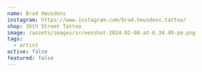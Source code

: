 ```yaml
---
name: Brad Heusdens
instagram: https://www.instagram.com/brad.heusdens.tattoo/
shop: 36th Street Tattoo
image: /assets/images/screenshot-2024-02-08-at-6.34.48-pm.png
tags:
  - artist
active: false
featured: false
---
```

